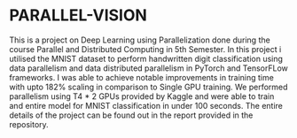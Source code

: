# PARALLEL-VISION
This is a project on Deep Learning using Parallelization done during the course Parallel and Distributed Computing in 5th Semester. In this project i utilised the MNIST dataset to perform handwritten digit classification using data parallelism and data distributed parallelism in PyTorch and TensorFLow frameworks. I was able to achieve notable improvements in training time with upto 182% scaling in comparison to Single GPU training. We performed parallelism using T4 * 2 GPUs provided by Kaggle and were able to train and entire model for MNIST classification in under 100 seconds. The entire details of the project can be found out in the report provided in the repository.
